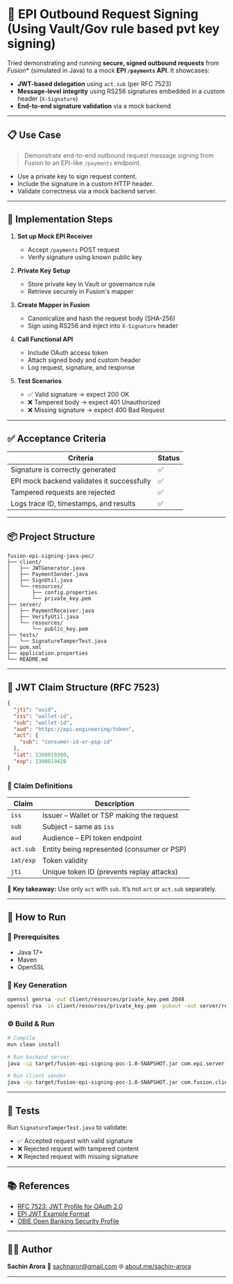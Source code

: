 
# 🔐 EPI Outbound Request Signing (Using Vault/Gov rule based pvt key signing)

Tried demonstrating and running **secure, signed outbound requests** from *Fusion** (simulated in Java) to a mock **EPI `/payments` API**. It showcases:

- **JWT-based delegation** using `act.sub` (per RFC 7523)
- **Message-level integrity** using RS256 signatures embedded in a custom header (`X-Signature`)
- **End-to-end signature validation** via a mock backend

---

## 📋 Use Case

> Demonstrate end-to-end outbound request message signing from Fusion to an EPI-like `/payments` endpoint.

- Use a private key to sign request content.
- Include the signature in a custom HTTP header.
- Validate correctness via a mock backend server.

---

## 🧭 Implementation Steps

1. **Set up Mock EPI Receiver**
   - Accept `/payments` POST request
   - Verify signature using known public key

2. **Private Key Setup**
   - Store private key in Vault or governance rule
   - Retrieve securely in Fusion's mapper

3. **Create Mapper in Fusion**
   - Canonicalize and hash the request body (SHA-256)
   - Sign using RS256 and inject into `X-Signature` header

4. **Call Functional API**
   - Include OAuth access token
   - Attach signed body and custom header
   - Log request, signature, and response

5. **Test Scenarios**
   - ✅ Valid signature -> expect 200 OK
   - ❌ Tampered body -> expect 401 Unauthorized
   - ❌ Missing signature -> expect 400 Bad Request

---

## ✅ Acceptance Criteria

| Criteria                                   | Status |
|-------------------------------------------|--------|
| Signature is correctly generated          | ✅     |
| EPI mock backend validates it successfully| ✅     |
| Tampered requests are rejected            | ✅     |
| Logs trace ID, timestamps, and results    | ✅     |

---

## 📦 Project Structure

```
fusion-epi-signing-java-poc/
├── client/
│   ├── JWTGenerator.java
│   ├── PaymentSender.java
│   ├── SignUtil.java
│   └── resources/
│       ├── config.properties
│       └── private_key.pem
├── server/
│   ├── PaymentReceiver.java
│   ├── VerifyUtil.java
│   └── resources/
│       └── public_key.pem
├── tests/
│   └── SignatureTamperTest.java
├── pom.xml
├── application.properties
└── README.md
```

---

## 🔐 JWT Claim Structure (RFC 7523)

```json
{
  "jti": "uuid",
  "iss": "wallet-id",
  "sub": "wallet-id",
  "aud": "https://epi.engineering/token",
  "act": {
    "sub": "consumer-id-or-psp-id"
  },
  "iat": 1300819380,
  "exp": 1300819420
}
```

### 🧠 Claim Definitions

| Claim     | Description                                      |
|-----------|--------------------------------------------------|
| `iss`     | Issuer – Wallet or TSP making the request        |
| `sub`     | Subject – same as `iss`                          |
| `aud`     | Audience – EPI token endpoint                    |
| `act.sub` | Entity being represented (consumer or PSP)       |
| `iat/exp` | Token validity                                   |
| `jti`     | Unique token ID (prevents replay attacks)        |

🎯 **Key takeaway:** Use only `act` with `sub`. It’s not `act` or `act.sub` separately.

---

## 🚀 How to Run

### 🔧 Prerequisites

- Java 17+
- Maven
- OpenSSL

### 🔑 Key Generation

```bash
openssl genrsa -out client/resources/private_key.pem 2048
openssl rsa -in client/resources/private_key.pem -pubout -out server/resources/public_key.pem
```

### ⚙️ Build & Run

```bash
# Compile
mvn clean install

# Run backend server
java -cp target/fusion-epi-signing-poc-1.0-SNAPSHOT.jar com.epi.server.PaymentReceiver

# Run client sender
java -cp target/fusion-epi-signing-poc-1.0-SNAPSHOT.jar com.fusion.client.PaymentSender
```

---

## 🧪 Tests

Run `SignatureTamperTest.java` to validate:
- ✅ Accepted request with valid signature
- ❌ Rejected request with tampered content
- ❌ Rejected request with missing signature

---

## 📚 References

- [RFC 7523: JWT Profile for OAuth 2.0](https://datatracker.ietf.org/doc/html/rfc7523)
- [EPI JWT Example Format](https://docs.epicompany.eu/platform/reference/authentication-with-oauth#examples-of-jwt-assertion-tokens)
- [OBIE Open Banking Security Profile](https://www.openbanking.org.uk/)

---

## 👨‍💻 Author

**Sachin Arora**
📧 sachnaror@gmail.com
🌐 [about.me/sachin-arora](https://about.me/sachin-arora)

---

